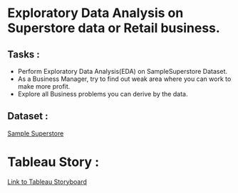 # Exploratory Data Analysis on Superstore data or Retail business.
## Tasks :
- Perform Exploratory Data Analysis(EDA) on SampleSuperstore Dataset.
- As a Business Manager, try to find out weak area where you can work to make more profit.
- Explore all Business problems you can derive by the data.

## Dataset :
 <a href='SampleSuperstore.csv'>Sample Superstore</a>


# Tableau Story :
<a href='https://public.tableau.com/views/Book1_16331695199590/Story1?:language=en-GB&:retry=yes&:display_count=n&:origin=viz_share_link'>Link to Tableau Storyboard</a>

